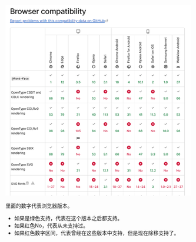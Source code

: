 ![](../img/MDN浏览器支持框里面的数字是什么意思-20231001164032.png)

里面的数字代表浏览器版本。

- 如果是绿色支持，代表在这个版本之后都支持。
- 如果红色No，代表从未支持过。
- 如果红色数字区间，代表曾经在这些版本中支持，但是现在除移支持了。
